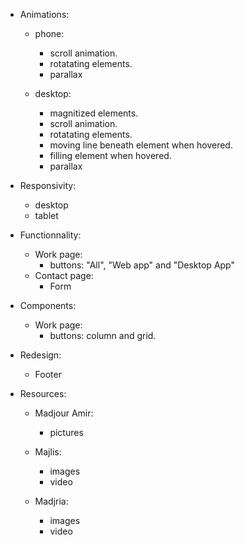 - Animations:

  - phone:

    - scroll animation.
    - rotatating elements.
    - parallax

  - desktop:

    - magnitized elements.
    - scroll animation.
    - rotatating elements.
    - moving line beneath element when hovered.
    - filling element when hovered.
    - parallax

- Responsivity:

  - desktop
  - tablet

- Functionnality:

  - Work page:
    - buttons: "All", "Web app" and "Desktop App"
  - Contact page:
    - Form

- Components:

  - Work page:
    - buttons: column and grid.

- Redesign:

  - Footer

- Resources:

  - Madjour Amir:

    - pictures

  - Majlis:

    - images
    - video

  - Madjria:

    - images
    - video

